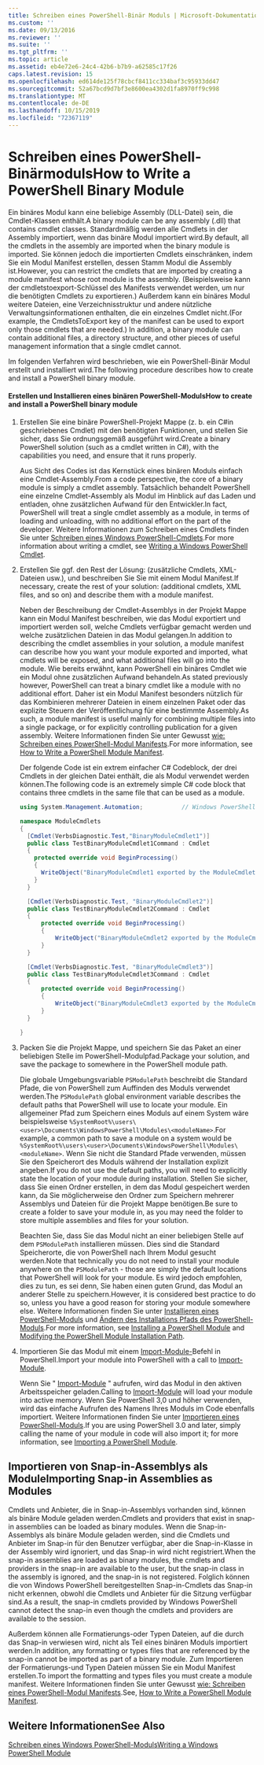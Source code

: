 ```yaml
---
title: Schreiben eines PowerShell-Binär Moduls | Microsoft-Dokumentation
ms.custom: ''
ms.date: 09/13/2016
ms.reviewer: ''
ms.suite: ''
ms.tgt_pltfrm: ''
ms.topic: article
ms.assetid: eb4e72e6-24c4-42b6-b7b9-a62585c17f26
caps.latest.revision: 15
ms.openlocfilehash: ed614de125f78cbcf8411cc334baf3c95933dd47
ms.sourcegitcommit: 52a67bcd9d7bf3e8600ea4302d1fa8970ff9c998
ms.translationtype: MT
ms.contentlocale: de-DE
ms.lasthandoff: 10/15/2019
ms.locfileid: "72367119"
---
```

# <a name="how-to-write-a-powershell-binary-module"></a><span data-ttu-id="7524c-102">Schreiben eines PowerShell-Binärmoduls</span><span class="sxs-lookup"><span data-stu-id="7524c-102">How to Write a PowerShell Binary Module</span></span>

<span data-ttu-id="7524c-103">Ein binäres Modul kann eine beliebige Assembly (DLL-Datei) sein, die Cmdlet-Klassen enthält.</span><span class="sxs-lookup"><span data-stu-id="7524c-103">A binary module can be any assembly (.dll) that contains cmdlet classes.</span></span> <span data-ttu-id="7524c-104">Standardmäßig werden alle Cmdlets in der Assembly importiert, wenn das binäre Modul importiert wird.</span><span class="sxs-lookup"><span data-stu-id="7524c-104">By default, all the cmdlets in the assembly are imported when the binary module is imported.</span></span> <span data-ttu-id="7524c-105">Sie können jedoch die importierten Cmdlets einschränken, indem Sie ein Modul Manifest erstellen, dessen Stamm Modul die Assembly ist.</span><span class="sxs-lookup"><span data-stu-id="7524c-105">However, you can restrict the cmdlets that are imported by creating a module manifest whose root module is the assembly.</span></span> <span data-ttu-id="7524c-106">(Beispielsweise kann der cmdletstoexport-Schlüssel des Manifests verwendet werden, um nur die benötigten Cmdlets zu exportieren.) Außerdem kann ein binäres Modul weitere Dateien, eine Verzeichnisstruktur und andere nützliche Verwaltungsinformationen enthalten, die ein einzelnes Cmdlet nicht.</span><span class="sxs-lookup"><span data-stu-id="7524c-106">(For example, the CmdletsToExport key of the manifest can be used to export only those cmdlets that are needed.) In addition, a binary module can contain additional files, a directory structure, and other pieces of useful management information that a single cmdlet cannot.</span></span>

<span data-ttu-id="7524c-107">Im folgenden Verfahren wird beschrieben, wie ein PowerShell-Binär Modul erstellt und installiert wird.</span><span class="sxs-lookup"><span data-stu-id="7524c-107">The following procedure describes how to create and install a PowerShell binary module.</span></span>

#### <a name="how-to-create-and-install-a-powershell-binary-module"></a><span data-ttu-id="7524c-108">Erstellen und Installieren eines binären PowerShell-Moduls</span><span class="sxs-lookup"><span data-stu-id="7524c-108">How to create and install a PowerShell binary module</span></span>

1. <span data-ttu-id="7524c-109">Erstellen Sie eine binäre PowerShell-Projekt Mappe (z. b. ein C#in geschriebenes Cmdlet) mit den benötigten Funktionen, und stellen Sie sicher, dass Sie ordnungsgemäß ausgeführt wird.</span><span class="sxs-lookup"><span data-stu-id="7524c-109">Create a binary PowerShell solution (such as a cmdlet written in C#), with the capabilities you need, and ensure that it runs properly.</span></span>

   <span data-ttu-id="7524c-110">Aus Sicht des Codes ist das Kernstück eines binären Moduls einfach eine Cmdlet-Assembly.</span><span class="sxs-lookup"><span data-stu-id="7524c-110">From a code perspective, the core of a binary module is simply a cmdlet assembly.</span></span> <span data-ttu-id="7524c-111">Tatsächlich behandelt PowerShell eine einzelne Cmdlet-Assembly als Modul im Hinblick auf das Laden und entladen, ohne zusätzlichen Aufwand für den Entwickler.</span><span class="sxs-lookup"><span data-stu-id="7524c-111">In fact, PowerShell will treat a single cmdlet assembly as a module, in terms of loading and unloading, with no additional effort on the part of the developer.</span></span> <span data-ttu-id="7524c-112">Weitere Informationen zum Schreiben eines Cmdlets finden Sie unter [Schreiben eines Windows PowerShell-Cmdlets](../cmdlet/writing-a-windows-powershell-cmdlet.md).</span><span class="sxs-lookup"><span data-stu-id="7524c-112">For more information about writing a cmdlet, see [Writing a Windows PowerShell Cmdlet](../cmdlet/writing-a-windows-powershell-cmdlet.md).</span></span>

2. <span data-ttu-id="7524c-113">Erstellen Sie ggf. den Rest der Lösung: (zusätzliche Cmdlets, XML-Dateien usw.), und beschreiben Sie Sie mit einem Modul Manifest.</span><span class="sxs-lookup"><span data-stu-id="7524c-113">If necessary, create the rest of your solution: (additional cmdlets, XML files, and so on) and describe them with a module manifest.</span></span>

   <span data-ttu-id="7524c-114">Neben der Beschreibung der Cmdlet-Assemblys in der Projekt Mappe kann ein Modul Manifest beschreiben, wie das Modul exportiert und importiert werden soll, welche Cmdlets verfügbar gemacht werden und welche zusätzlichen Dateien in das Modul gelangen.</span><span class="sxs-lookup"><span data-stu-id="7524c-114">In addition to describing the cmdlet assemblies in your solution, a module manifest can describe how you want your module exported and imported, what cmdlets will be exposed, and what additional files will go into the module.</span></span>
   <span data-ttu-id="7524c-115">Wie bereits erwähnt, kann PowerShell ein binäres Cmdlet wie ein Modul ohne zusätzlichen Aufwand behandeln.</span><span class="sxs-lookup"><span data-stu-id="7524c-115">As stated previously however, PowerShell can treat a binary cmdlet like a module with no additional effort.</span></span>
   <span data-ttu-id="7524c-116">Daher ist ein Modul Manifest besonders nützlich für das Kombinieren mehrerer Dateien in einem einzelnen Paket oder das explizite Steuern der Veröffentlichung für eine bestimmte Assembly.</span><span class="sxs-lookup"><span data-stu-id="7524c-116">As such, a module manifest is useful mainly for combining multiple files into a single package, or for explicitly controlling publication for a given assembly.</span></span>
   <span data-ttu-id="7524c-117">Weitere Informationen finden Sie unter Gewusst [wie: Schreiben eines PowerShell-Modul Manifests](how-to-write-a-powershell-module-manifest.md).</span><span class="sxs-lookup"><span data-stu-id="7524c-117">For more information, see [How to Write a PowerShell Module Manifest](how-to-write-a-powershell-module-manifest.md).</span></span>

   <span data-ttu-id="7524c-118">Der folgende Code ist ein extrem einfacher C# Codeblock, der drei Cmdlets in der gleichen Datei enthält, die als Modul verwendet werden können.</span><span class="sxs-lookup"><span data-stu-id="7524c-118">The following code is an extremely simple C# code block that contains three cmdlets in the same file that can be used as a module.</span></span>

   ```csharp
   using System.Management.Automation;           // Windows PowerShell namespace.

   namespace ModuleCmdlets
   {
     [Cmdlet(VerbsDiagnostic.Test,"BinaryModuleCmdlet1")]
     public class TestBinaryModuleCmdlet1Command : Cmdlet
     {
       protected override void BeginProcessing()
       {
         WriteObject("BinaryModuleCmdlet1 exported by the ModuleCmdlets module.");
       }
     }

     [Cmdlet(VerbsDiagnostic.Test, "BinaryModuleCmdlet2")]
     public class TestBinaryModuleCmdlet2Command : Cmdlet
     {
         protected override void BeginProcessing()
         {
             WriteObject("BinaryModuleCmdlet2 exported by the ModuleCmdlets module.");
         }
     }

     [Cmdlet(VerbsDiagnostic.Test, "BinaryModuleCmdlet3")]
     public class TestBinaryModuleCmdlet3Command : Cmdlet
     {
         protected override void BeginProcessing()
         {
             WriteObject("BinaryModuleCmdlet3 exported by the ModuleCmdlets module.");
         }
     }

   }
   ```

3. <span data-ttu-id="7524c-119">Packen Sie die Projekt Mappe, und speichern Sie das Paket an einer beliebigen Stelle im PowerShell-Modulpfad.</span><span class="sxs-lookup"><span data-stu-id="7524c-119">Package your solution, and save the package to somewhere in the PowerShell module path.</span></span>

   <span data-ttu-id="7524c-120">Die globale Umgebungsvariable `PSModulePath` beschreibt die Standard Pfade, die von PowerShell zum Auffinden des Moduls verwendet werden.</span><span class="sxs-lookup"><span data-stu-id="7524c-120">The `PSModulePath` global environment variable describes the default paths that PowerShell will use to locate your module.</span></span> <span data-ttu-id="7524c-121">Ein allgemeiner Pfad zum Speichern eines Moduls auf einem System wäre beispielsweise `%SystemRoot%\users\<user>\Documents\WindowsPowerShell\Modules\<moduleName>`.</span><span class="sxs-lookup"><span data-stu-id="7524c-121">For example, a common path to save a module on a system would be `%SystemRoot%\users\<user>\Documents\WindowsPowerShell\Modules\<moduleName>`.</span></span> <span data-ttu-id="7524c-122">Wenn Sie nicht die Standard Pfade verwenden, müssen Sie den Speicherort des Moduls während der Installation explizit angeben.</span><span class="sxs-lookup"><span data-stu-id="7524c-122">If you do not use the default paths, you will need to explicitly state the location of your module during installation.</span></span> <span data-ttu-id="7524c-123">Stellen Sie sicher, dass Sie einen Ordner erstellen, in dem das Modul gespeichert werden kann, da Sie möglicherweise den Ordner zum Speichern mehrerer Assemblys und Dateien für die Projekt Mappe benötigen.</span><span class="sxs-lookup"><span data-stu-id="7524c-123">Be sure to create a folder to save your module in, as you may need the folder to store multiple assemblies and files for your solution.</span></span>

   <span data-ttu-id="7524c-124">Beachten Sie, dass Sie das Modul nicht an einer beliebigen Stelle auf dem `PSModulePath` installieren müssen. Dies sind die Standard Speicherorte, die von PowerShell nach Ihrem Modul gesucht werden.</span><span class="sxs-lookup"><span data-stu-id="7524c-124">Note that technically you do not need to install your module anywhere on the `PSModulePath` - those are simply the default locations that PowerShell will look for your module.</span></span> <span data-ttu-id="7524c-125">Es wird jedoch empfohlen, dies zu tun, es sei denn, Sie haben einen guten Grund, das Modul an anderer Stelle zu speichern.</span><span class="sxs-lookup"><span data-stu-id="7524c-125">However, it is considered best practice to do so, unless you have a good reason for storing your module somewhere else.</span></span> <span data-ttu-id="7524c-126">Weitere Informationen finden Sie unter [Installieren eines PowerShell-Moduls](./installing-a-powershell-module.md) und [Ändern des Installations Pfads des PowerShell-Moduls](./modifying-the-psmodulepath-installation-path.md).</span><span class="sxs-lookup"><span data-stu-id="7524c-126">For more information, see [Installing a PowerShell Module](./installing-a-powershell-module.md) and [Modifying the PowerShell Module Installation Path](./modifying-the-psmodulepath-installation-path.md).</span></span>

4. <span data-ttu-id="7524c-127">Importieren Sie das Modul mit einem [Import-Module-](/powershell/module/Microsoft.PowerShell.Core/Import-Module)Befehl in PowerShell.</span><span class="sxs-lookup"><span data-stu-id="7524c-127">Import your module into PowerShell with a call to [Import-Module](/powershell/module/Microsoft.PowerShell.Core/Import-Module).</span></span>

   <span data-ttu-id="7524c-128">Wenn Sie " [Import-Module](/powershell/module/Microsoft.PowerShell.Core/Import-Module) " aufrufen, wird das Modul in den aktiven Arbeitsspeicher geladen.</span><span class="sxs-lookup"><span data-stu-id="7524c-128">Calling to [Import-Module](/powershell/module/Microsoft.PowerShell.Core/Import-Module) will load your module into active memory.</span></span> <span data-ttu-id="7524c-129">Wenn Sie PowerShell 3,0 und höher verwenden, wird das einfache Aufrufen des Namens Ihres Moduls im Code ebenfalls importiert. Weitere Informationen finden Sie unter [Importieren eines PowerShell-Moduls](./importing-a-powershell-module.md).</span><span class="sxs-lookup"><span data-stu-id="7524c-129">If you are using PowerShell 3.0 and later, simply calling the name of your module in code will also import it; for more information, see [Importing a PowerShell Module](./importing-a-powershell-module.md).</span></span>

## <a name="importing-snap-in-assemblies-as-modules"></a><span data-ttu-id="7524c-130">Importieren von Snap-in-Assemblys als Module</span><span class="sxs-lookup"><span data-stu-id="7524c-130">Importing Snap-in Assemblies as Modules</span></span>

<span data-ttu-id="7524c-131">Cmdlets und Anbieter, die in Snap-in-Assemblys vorhanden sind, können als binäre Module geladen werden.</span><span class="sxs-lookup"><span data-stu-id="7524c-131">Cmdlets and providers that exist in snap-in assemblies can be loaded as binary modules.</span></span> <span data-ttu-id="7524c-132">Wenn die Snap-in-Assemblys als binäre Module geladen werden, sind die Cmdlets und Anbieter im Snap-in für den Benutzer verfügbar, aber die Snap-in-Klasse in der Assembly wird ignoriert, und das Snap-in wird nicht registriert.</span><span class="sxs-lookup"><span data-stu-id="7524c-132">When the snap-in assemblies are loaded as binary modules, the cmdlets and providers in the snap-in are available to the user, but the snap-in class in the assembly is ignored, and the snap-in is not registered.</span></span> <span data-ttu-id="7524c-133">Folglich können die von Windows PowerShell bereitgestellten Snap-in-Cmdlets das Snap-in nicht erkennen, obwohl die Cmdlets und Anbieter für die Sitzung verfügbar sind.</span><span class="sxs-lookup"><span data-stu-id="7524c-133">As a result, the snap-in cmdlets provided by Windows PowerShell cannot detect the snap-in even though the cmdlets and providers are available to the session.</span></span>

<span data-ttu-id="7524c-134">Außerdem können alle Formatierungs-oder Typen Dateien, auf die durch das Snap-in verwiesen wird, nicht als Teil eines binären Moduls importiert werden.</span><span class="sxs-lookup"><span data-stu-id="7524c-134">In addition, any formatting or types files that are referenced by the snap-in cannot be imported as part of a binary module.</span></span>
<span data-ttu-id="7524c-135">Zum Importieren der Formatierungs-und Typen Dateien müssen Sie ein Modul Manifest erstellen.</span><span class="sxs-lookup"><span data-stu-id="7524c-135">To import the formatting and types files you must create a module manifest.</span></span>
<span data-ttu-id="7524c-136">Weitere Informationen finden Sie unter Gewusst [wie: Schreiben eines PowerShell-Modul Manifests](how-to-write-a-powershell-module-manifest.md).</span><span class="sxs-lookup"><span data-stu-id="7524c-136">See, [How to Write a PowerShell Module Manifest](how-to-write-a-powershell-module-manifest.md).</span></span>

## <a name="see-also"></a><span data-ttu-id="7524c-137">Weitere Informationen</span><span class="sxs-lookup"><span data-stu-id="7524c-137">See Also</span></span>

[<span data-ttu-id="7524c-138">Schreiben eines Windows PowerShell-Moduls</span><span class="sxs-lookup"><span data-stu-id="7524c-138">Writing a Windows PowerShell Module</span></span>](./writing-a-windows-powershell-module.md)
